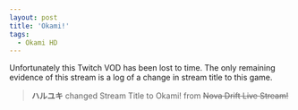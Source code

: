 ```yaml
---
layout: post
title: 'Okami!'
tags:
  - Okami HD
---
```


Unfortunately this Twitch VOD has been lost to time. The only remaining evidence of this stream is a log of a change in stream title to this game.

> **ハルユキ** changed Stream Title to Okami! from ~~Nova Drift Live Stream!~~
